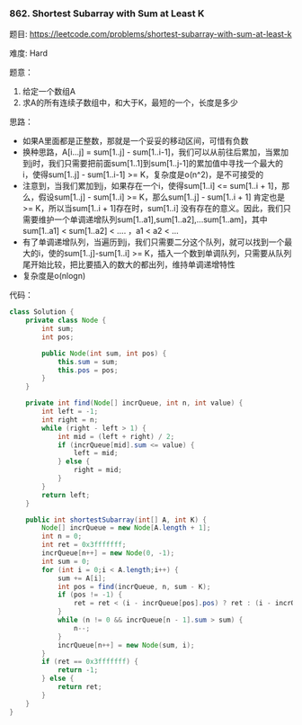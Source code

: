 ### 862. Shortest Subarray with Sum at Least K



题目:
https://leetcode.com/problems/shortest-subarray-with-sum-at-least-k

难度:
Hard

题意：

1. 给定一个数组A
2. 求A的所有连续子数组中，和大于K，最短的一个，长度是多少

思路：

- 如果A里面都是正整数，那就是一个妥妥的移动区间，可惜有负数
- 换种思路，A[i...j] = sum[1..j] - sum[1..i-1]，我们可以从前往后累加，当累加到j时，我们只需要把前面sum[1..1]到sum[1..j-1]的累加值中寻找一个最大的i，使得sum[1..j] - sum[1..i-1] >= K，复杂度是o(n^2)，是不可接受的
- 注意到，当我们累加到j，如果存在一个i，使得sum[1..i] <= sum[1..i + 1]，那么，假设sum[1..j] - sum[1..i] >= K，那么sum[1..j] - sum[1..i + 1] 肯定也是 >= K，所以当sum[1..i + 1]存在时，sum[1..i] 没有存在的意义。因此，我们只需要维护一个单调递增队列sum[1..a1],sum[1..a2],...sum[1..am]，其中sum[1..a1] < sum[1..a2] < .... ，a1 < a2 < ...
- 有了单调递增队列，当遍历到j，我们只需要二分这个队列，就可以找到一个最大的i，使的sum[1..j]-sum[1..i] >= K，插入一个数到单调队列，只需要从队列尾开始比较，把比要插入的数大的都出列，维持单调递增特性
- 复杂度是o(nlogn)

代码：

```java
class Solution {
	private class Node {
        int sum;
        int pos;

        public Node(int sum, int pos) {
            this.sum = sum;
            this.pos = pos;
        }
    }

    private int find(Node[] incrQueue, int n, int value) {
        int left = -1;
        int right = n;
        while (right - left > 1) {
            int mid = (left + right) / 2;
            if (incrQueue[mid].sum <= value) {
                left = mid;
            } else {
                right = mid;
            }
        }
        return left;
    }

    public int shortestSubarray(int[] A, int K) {
        Node[] incrQueue = new Node[A.length + 1];
        int n = 0;
        int ret = 0x3fffffff;
        incrQueue[n++] = new Node(0, -1);
        int sum = 0;
        for (int i = 0;i < A.length;i++) {
            sum += A[i];
            int pos = find(incrQueue, n, sum - K);
            if (pos != -1) {
                ret = ret < (i - incrQueue[pos].pos) ? ret : (i - incrQueue[pos].pos);
            }
            while (n != 0 && incrQueue[n - 1].sum > sum) {
                n--;
            }
            incrQueue[n++] = new Node(sum, i);
        }
        if (ret == 0x3fffffff) {
            return -1;
        } else {
            return ret;
        }
    }
}
```

